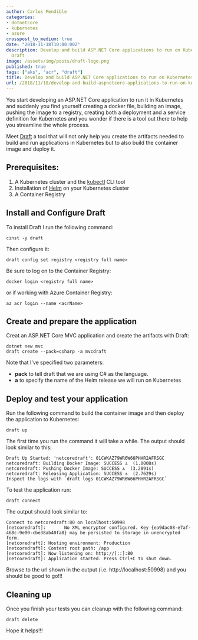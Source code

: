 ```yaml
---
author: Carlos Mendible
categories:
- dotnetcore
- kubernetes
- azure
crosspost_to_medium: true
date: "2018-11-18T10:00:00Z"
description: Develop and build ASP.NET Core applications to run on Kubernetes with
  Draft
image: /assets/img/posts/draft-logo.png
published: true
tags: ["aks", "acr", "draft"]
title: Develop and build ASP.NET Core applications to run on Kubernetes with Draft
url: /2018/11/18/develop-and-build-aspnetcore-applications-to-run-on-kubernetes-with-draft/
---
```


You start developing an ASP.NET Core application to run it in Kubernetes and suddenly you find yourself creating a docker file, building an image, pushing the image to a registry, creating both a deployment and a service definition for Kubernetes and you wonder if there is a tool out there to help you streamline the whole process.

Meet [Draft](https://github.com/Azure/draft) a tool that will not only help you create the artifacts needed to build and run applications in Kubernetes but to also build the container image and deploy it.

## Prerequisites:

1. A Kubernetes cluster and the [kubectl](https://kubernetes.io/docs/reference/kubectl/kubectl/) CLI tool
2. Installation of [Helm](https://github.com/Kubernetes/helm) on your Kubernetes cluster
3. A Container Registry

## Install and Configure Draft

To install Draft I run the following command:

``` shell
cinst -y draft
```

Then configure it:

``` shell
draft config set registry <registry full name>
```

Be sure to log on to the Container Registry:

``` shell
docker login <registry full name>
```

or if working with Azure Container Registry:

``` shell
az acr login --name <acrName>
```

## Create and prepare the application

Creat an ASP.NET Core MVC application and create the artifacts with Draft:

``` shell
dotnet new mvc
draft create --pack=csharp -a mvcdraft
```

Note that I've specified two parameters:

* **pack** to tell draft that we are using C# as the language.
* **a** to specify the name of the Helm release we will run on Kubernetes

## Deploy and test your application

Run the following command to build the container image and then deploy the application to Kubernetes:

``` shell
draft up
```

The first time you run the command it will take a while. The output should look similar to this:

``` shell
Draft Up Started: 'netcoredraft': 01CWKAZ79WR6W66PHHR2AFRSGC
netcoredraft: Building Docker Image: SUCCESS ⚓  (1.0008s)
netcoredraft: Pushing Docker Image: SUCCESS ⚓  (3.2891s)
netcoredraft: Releasing Application: SUCCESS ⚓  (2.7629s)
Inspect the logs with `draft logs 01CWKAZ79WR6W66PHHR2AFRSGC`
```

To test the application run:

``` shell
draft connect
```

The output should look similar to:

``` shell
Connect to netcoredraft:80 on localhost:50998
[netcoredraft]:       No XML encryptor configured. Key {ea9dac08-e7af-468c-9e00-cbe38ab40fa8} may be persisted to storage in unencrypted form.
[netcoredraft]: Hosting environment: Production
[netcoredraft]: Content root path: /app
[netcoredraft]: Now listening on: http://[::]:80
[netcoredraft]: Application started. Press Ctrl+C to shut down.
```

Browse to the url shown in the output (i.e. http://localhost:50998) and you should be good to go!!!

## Cleaning up

Once you finish your tests you can cleanup with the following command:

``` shell
draft delete
```

Hope it helps!!!